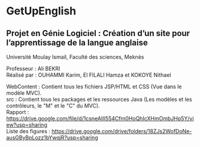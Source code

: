 # GetUpEnglish
Projet en Génie Logiciel : Création d’un site pour l’apprentissage de la langue anglaise
---------------
Université Moulay Ismail, Faculté des sciences, Meknès

Professeur : Ali BEKRI  
Réalisé par : OUHAMMI Karim, El FILALI Hamza et KOKOYE Nithael

WebContent : Contient tous les fichiers JSP/HTML et CSS (Vue dans le modèle MVC).  
src : Contient tous les packages et  les ressources Java (Les modèles et les contrôleurs, le "M" et le "C" du MVC).  
Rapport : https://drive.google.com/file/d/1csneAIII554Cfm0HoQhIcXHmOmbJHp5Y/view?usp=sharing  
Liste des figures : https://drive.google.com/drive/folders/18ZJs2WofDoNe-ausGByBpLozz1bYwqjR?usp=sharing  

